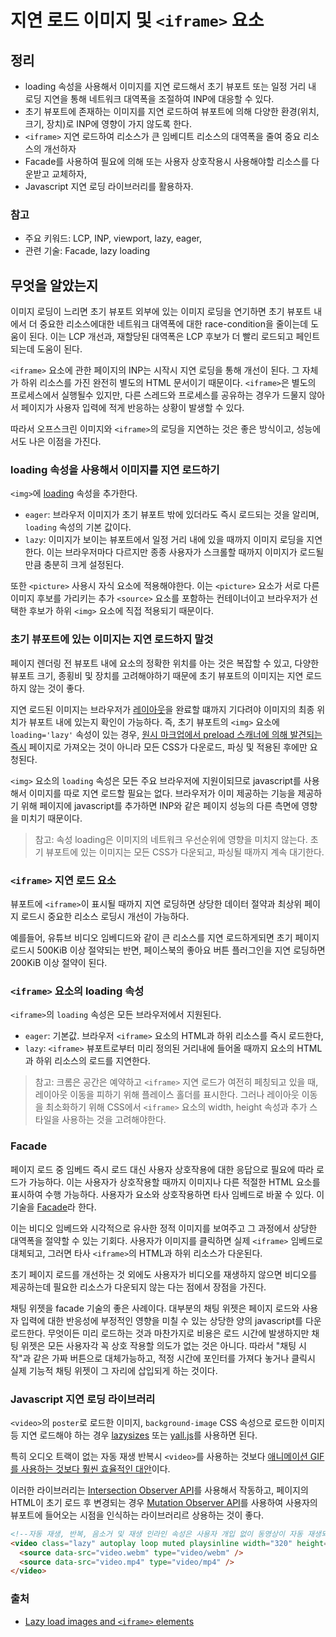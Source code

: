 # 지연 로드 이미지 및 `<iframe>` 요소

## 정리

- loading 속성을 사용해서 이미지를 지연 로드해서 초기 뷰포트 또는 일정 거리 내 로딩 지연을 통해 네트워크 대역폭을 조절하여 INP에 대응할 수 있다.
- 초기 뷰포트에 존재하는 이미지를 지연 로드하여 뷰포트에 의해 다양한 환경(위치, 크기, 장치)로 INP에 영향이 가지 않도록 한다.
- `<iframe>` 지연 로드하여 리소스가 큰 임베디트 리소스의 대역폭을 줄여 중요 리소스의 개선하자
- Facade를 사용하여 필요에 의해 또는 사용자 상호작용시 사용해야할 리소스를 다운받고 교체하자,
- Javascript 지연 로딩 라이브러리를 활용하자.

### 참고

- 주요 키워드: LCP, INP, viewport, lazy, eager,
- 관련 기술: Facade, lazy loading

## 무엇을 알았는지

이미지 로딩이 느리면 초기 뷰포트 외부에 있는 이미지 로딩을 연기하면 초기 뷰포트 내에서 더 중요한 리소스에대한 네트워크 대역폭에 대한 race-condition을 줄이는데 도움이 된다. 이는 LCP 개선과, 재할당된 대역폭은 LCP 후보가 더 빨리 로드되고 페인트되는데 도움이 된다.

`<iframe>` 요소에 관한 페이지의 INP는 시작시 지연 로딩을 통해 개선이 된다. 그 자체가 하위 리소스를 가진 완전히 별도의 HTML 문서이기 때문이다. `<iframe>`은 별도의 프로세스에서 실행될수 있지만, 다른 스레드와 프로세스를 공유하는 경우가 드물지 않아서 페이지가 사용자 입력에 적게 반응하는 상황이 발생할 수 있다.

따라서 오프스크린 이미지와 `<iframe>`의 로딩을 지연하는 것은 좋은 방식이고, 성능에서도 나은 이점을 가진다.

### loading 속성을 사용해서 이미지를 지연 로드하기

`<img>`에 [loading](https://developer.mozilla.org/en-US/docs/Web/HTML/Element/iframe#lazy) 속성을 추가한다.

- `eager`: 브라우저 이미지가 초기 뷰포트 밖에 있더라도 즉시 로드되는 것을 알리며, `loading` 속성의 기본 값이다.
- `lazy`: 이미지가 보이는 뷰포트에서 일정 거리 내에 있을 때까지 이미지 로딩을 지연한다. 이는 브라우저마다 다르지만 종종 사용자가 스크롤할 때까지 이미지가 로드될 만큼 충분히 크게 설정된다.

또한 `<picture>` 사용시 자식 요소에 적용해야한다. 이는 `<picture>` 요소가 서로 다른 이미지 후보를 가리키는 추가 `<source>` 요소를 포함하는 컨테이너이고 브라우저가 선택한 후보가 하위 `<img>` 요소에 직접 적용되기 때문이다.

### 초기 뷰포트에 있는 이미지는 지연 로드하지 말것

페이지 렌더링 전 뷰포트 내에 요소의 정확한 위치를 아는 것은 복잡할 수 있고, 다양한 뷰포트 크기, 종횡비 및 장치를 고려해야하기 때문에 초기 뷰포트의 이미지는 지연 로드하지 않는 것이 좋다.

지연 로드된 이미지는 브라우저가 [레이아웃](https://web.dev/articles/howbrowserswork#layout)을 완료할 떄까지 기다려야 이미지의 최종 위치가 뷰포트 내에 있는지 확인이 가능하다. 즉, 초기 뷰포트의 `<img>` 요소에 `loading='lazy'` 속성이 있는 경우, [원시 마크업에서 preload 스캐너에 의해 발견되는 즉시](https://web.dev/articles/preload-scanner#whats_a_preload_scanner) 페이지로 가져오는 것이 아니라 모든 CSS가 다운로드, 파싱 및 적용된 후에만 요청된다.

`<img>` 요소의 `loading` 속성은 모든 주요 브라우저에 지원이되므로 javascript를 사용해서 이미지를 따로 지연 로드할 필요는 없다. 브라우저가 이미 제공하는 기능을 제공하기 위해 페이지에 javascript를 추가하면 INP와 같은 페이지 성능의 다른 측면에 영향을 미치기 때문이다.

> 참고: 속성 loading은 이미지의 네트워크 우선순위에 영향을 미치지 않는다. 초기 뷰포트에 있는 이미지는 모든 CSS가 다운되고, 파싱될 때까지 계속 대기한다.

### `<iframe>` 지연 로드 요소

뷰포트에 `<iframe>`이 표시될 때까지 지연 로딩하면 상당한 데이터 절약과 최상위 페이지 로드시 중요한 리소스 로딩시 개선이 가능하다.

예를들어, 유튜브 비디오 임베디드와 같이 큰 리소스를 지연 로드하게되면 초기 페이지 로드시 500KiB 이상 절약되는 반면, 페이스북의 좋아요 버튼 플러그인을 지연 로딩하면 200KiB 이상 절약이 된다.

### `<iframe>` 요소의 loading 속성

`<iframe>`의 `loading` 속성은 모든 브라우저에서 지원된다.

- `eager`: 기본값. 브라우저 `<iframe>` 요소의 HTML과 하위 리소스를 즉시 로드한다,
- `lazy`: `<iframe>` 뷰포트로부터 미리 정의된 거리내에 들어올 때까지 요소의 HTML과 하위 리소스의 로드를 지연한다.

> 참고: 크롬은 공간은 예약하고 `<iframe>` 지연 로드가 여전히 페칭되고 있을 때, 레이아웃 이동을 피하기 위해 플레이스 홀더를 표시한다. 그러나 레이아웃 이동을 최소화하기 위해 CSS에서 `<iframe>` 요소의 width, height 속성과 추가 스타일을 사용하는 것을 고려해야한다.

### Facade

페이지 로드 중 임베드 즉시 로드 대신 사용자 상호작용에 대한 응답으로 필요에 따라 로드가 가능하다. 이는 사용자가 상호작용할 때까지 이미지나 다른 적절한 HTML 요소를 표시하여 수행 가능하다. 사용자가 요소와 상호작용하면 타사 임베드로 바꿀 수 있다. 이 기술을 [Facade](https://web.dev/articles/embed-best-practices#use_click-to-load_to_enhance_facades)라 한다.

이는 비디오 임베드와 시각적으로 유사한 정적 이미지를 보여주고 그 과정에서 상당한 대역폭을 절약할 수 있는 기회다. 사용자가 이미지를 클릭하면 실제 `<iframe>` 임베드로 대체되고, 그러면 타사 `<iframe>`의 HTML과 하위 리소스가 다운된다.

초기 페이지 로드를 개선하는 것 외에도 사용자가 비디오를 재생하지 않으면 비디오를 제공하는데 필요한 리소스가 다운되지 않는 다는 점에서 장점을 가진다.

채팅 위젯을 facade 기술의 좋은 사례이다. 대부분의 채팅 위젯은 페이지 로드와 사용자 입력에 대한 반응성에 부정적인 영향을 미칠 수 있는 상당한 양의 javascript를 다운로드한다. 무엇이든 미리 로드하는 것과 마찬가지로 비용은 로드 시간에 발생하지만 채팅 위젯은 모든 사용자각 꼭 상호 작용할 의도가 없는 것은 아니다. 따라서 "채팅 시작"과 같은 가짜 버튼으로 대체가능하고, 적정 시간에 포인터를 가져다 놓거나 클릭시 실제 기능적 채팅 위젯이 그 자리에 삽입되게 하는 것이다.

### Javascript 지연 로딩 라이브러리

`<video>`의 `poster`로 로드한 이미지, `background-image` CSS 속성으로 로드한 이미지 등 지연 로드해야 하는 경우 [lazysizes](https://github.com/aFarkas/lazysizes) 또는 [yall.js](https://github.com/malchata/yall.js)를 사용하면 된다.

특히 오디오 트랙이 없는 자동 재생 반복시 `<video>`를 사용하는 것보다 [애니메이션 GIF를 사용하는 것보다 훨씬 효율적인 대안](https://web.dev/articles/replace-gifs-with-videos)이다.

이러한 라이브러리는 [Intersection Observer API](https://developer.mozilla.org/docs/Web/API/Intersection_Observer_API)를 사용해서 작동하고, 페이지의 HTML이 초기 로드 후 변경되는 경우 [Mutation Observer API](https://developer.mozilla.org/docs/Web/API/MutationObserver)를 사용하여 사용자의 뷰포트에 들어오는 시점을 인식하는 라이브러리르 상용하는 것이 좋다.

```html
<!--자동 재생, 반복, 음소거 및 재생 인라인 속성은 사용자 개입 없이 동영상이 자동 재생되도록 하기 위한 것입니다. -->
<video class="lazy" autoplay loop muted playsinline width="320" height="480">
  <source data-src="video.webm" type="video/webm" />
  <source data-src="video.mp4" type="video/mp4" />
</video>
```

### 출처

- [Lazy load images and `<iframe>` elements](https://web.dev/learn/performance/lazy-load-images-and-iframe-elements)
